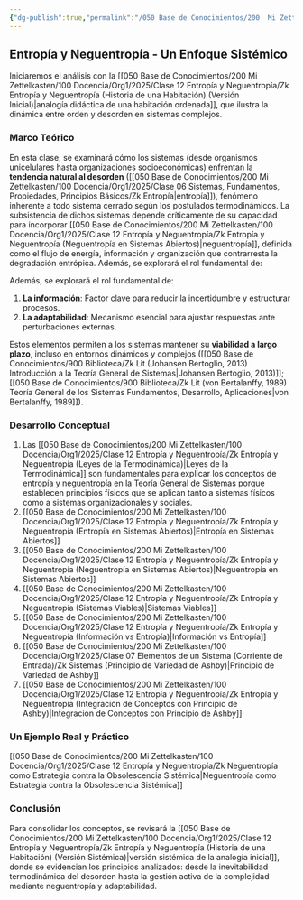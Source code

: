 ```yaml
---
{"dg-publish":true,"permalink":"/050 Base de Conocimientos/200  Mi Zettelkasten/100 Docencia/Org1/2025/Clase 12 Entropía y Neguentropía/Zk !MOC Entropía y Neguentropía - Un Enfoque Sistémico/","tags":["moc","sistema"]}
---
```


## Entropía y Neguentropía - Un Enfoque Sistémico

Iniciaremos el análisis con la [[050 Base de Conocimientos/200  Mi Zettelkasten/100 Docencia/Org1/2025/Clase 12 Entropía y Neguentropía/Zk Entropía y Neguentropía (Historia de una Habitación) (Versión Inicial)\|analogía didáctica de una habitación ordenada]], que ilustra la dinámica entre orden y desorden en sistemas complejos.

### Marco Teórico
En esta clase, se examinará cómo los sistemas (desde organismos unicelulares hasta organizaciones socioeconómicas) enfrentan la **tendencia natural al desorden** ([[050 Base de Conocimientos/200  Mi Zettelkasten/100 Docencia/Org1/2025/Clase 06 Sistemas, Fundamentos, Propiedades, Principios Básicos/Zk Entropía\|entropía]]), fenómeno inherente a todo sistema cerrado según los postulados termodinámicos. La subsistencia de dichos sistemas depende críticamente de su capacidad para incorporar [[050 Base de Conocimientos/200  Mi Zettelkasten/100 Docencia/Org1/2025/Clase 12 Entropía y Neguentropía/Zk Entropía y Neguentropía (Neguentropía en Sistemas Abiertos)\|neguentropía]], definida como el flujo de energía, información y organización que contrarresta la degradación entrópica. Además, se explorará el rol fundamental de:

Además, se explorará el rol fundamental de: 
1. **La información**: Factor clave para reducir la incertidumbre y estructurar procesos.
2. **La adaptabilidad**: Mecanismo esencial para ajustar respuestas ante perturbaciones externas.

Estos elementos permiten a los sistemas mantener su **viabilidad a largo plazo**, incluso en entornos dinámicos y complejos ([[050 Base de Conocimientos/900 Biblioteca/Zk Lit (Johansen Bertoglio, 2013) Introducción a la Teoría General de Sistemas\|Johansen Bertoglio, 2013)]]; [[050 Base de Conocimientos/900 Biblioteca/Zk Lit (von Bertalanffy, 1989) Teoría General de los Sistemas Fundamentos, Desarrollo, Aplicaciones\|von Bertalanffy, 1989]]).

### Desarrollo Conceptual

1. Las [[050 Base de Conocimientos/200  Mi Zettelkasten/100 Docencia/Org1/2025/Clase 12 Entropía y Neguentropía/Zk Entropía y Neguentropía (Leyes de la Termodinámica)\|Leyes de la Termodinámica]] son fundamentales para explicar los conceptos de entropía y neguentropía en la Teoría General de Sistemas porque establecen principios físicos que se aplican tanto a sistemas físicos como a sistemas organizacionales y sociales.
2. [[050 Base de Conocimientos/200  Mi Zettelkasten/100 Docencia/Org1/2025/Clase 12 Entropía y Neguentropía/Zk Entropía y Neguentropía (Entropía en Sistemas Abiertos)\|Entropía en Sistemas Abiertos]]
3. [[050 Base de Conocimientos/200  Mi Zettelkasten/100 Docencia/Org1/2025/Clase 12 Entropía y Neguentropía/Zk Entropía y Neguentropía (Neguentropía en Sistemas Abiertos)\|Neguentropía en Sistemas Abiertos]]
4. [[050 Base de Conocimientos/200  Mi Zettelkasten/100 Docencia/Org1/2025/Clase 12 Entropía y Neguentropía/Zk Entropía y Neguentropía (Sistemas Viables)\|Sistemas Viables]]
5. [[050 Base de Conocimientos/200  Mi Zettelkasten/100 Docencia/Org1/2025/Clase 12 Entropía y Neguentropía/Zk Entropía y Neguentropía (Información vs Entropía)\|Información vs Entropía]]
6. [[050 Base de Conocimientos/200  Mi Zettelkasten/100 Docencia/Org1/2025/Clase 07 Elementos de un Sistema (Corriente de Entrada)/Zk Sistemas (Principio de Variedad de Ashby)\|Principio de Variedad de Ashby]]
7. [[050 Base de Conocimientos/200  Mi Zettelkasten/100 Docencia/Org1/2025/Clase 12 Entropía y Neguentropía/Zk Entropía y Neguentropía (Integración de Conceptos con Principio de Ashby)\|Integración de Conceptos con Principio de Ashby]]

### Un Ejemplo Real y Práctico

[[050 Base de Conocimientos/200  Mi Zettelkasten/100 Docencia/Org1/2025/Clase 12 Entropía y Neguentropía/Zk Neguentropía como Estrategia contra la Obsolescencia Sistémica\|Neguentropía como Estrategia contra la Obsolescencia Sistémica]]

### Conclusión

Para consolidar los conceptos, se revisará la [[050 Base de Conocimientos/200  Mi Zettelkasten/100 Docencia/Org1/2025/Clase 12 Entropía y Neguentropía/Zk Entropía y Neguentropía (Historia de una Habitación) (Versión Sistémica)\|versión sistémica de la analogía inicial]], donde se evidencian los principios analizados: desde la inevitabilidad termodinámica del desorden hasta la gestión activa de la complejidad mediante neguentropía y adaptabilidad.
